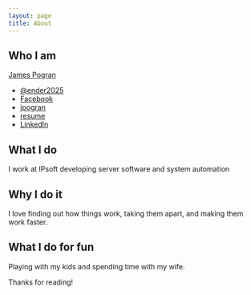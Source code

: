 ```yaml
---
layout: page
title: About
---
```


## Who I am

[James Pogran](james.pogran@outlook.com)

- [@ender2025](https://twitter.com/ender2025)
- [Facebook](https://www.facebook.com/jpogran)
- [jpogran](https://github.com/jpogran)
- [resume](https://careers.stackoverflow.com/jpogran)
- [LinkedIn](www.linkedin.com/in/jamespogran)

## What I do

I work at IPsoft developing server software and system automation

## Why I do it

I love finding out how things work, taking them apart, and making them work faster.

## What I do for fun

Playing with my kids and spending time with my wife.

Thanks for reading!